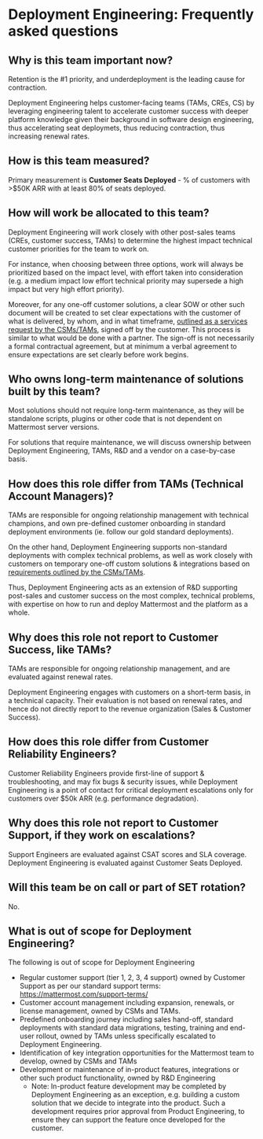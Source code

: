 # Deployment Engineering: Frequently asked questions

## Why is this team important now?

Retention is the #1 priority, and underdeployment is the leading cause for contraction. 

Deployment Engineering helps customer-facing teams (TAMs, CREs, CS) by leveraging engineering talent to accelerate customer success with deeper platform knowledge given their background in software design engineering, thus accelerating seat deploymets, thus reducing contraction, thus increasing renewal rates.

## How is this team measured?

Primary measurement is **Customer Seats Deployed** - % of customers with >$50K ARR with at least 80% of seats deployed.

## How will work be allocated to this team?

Deployment Engineering will work closely with other post-sales teams (CREs, customer success, TAMs) to determine the highest impact technical customer priorities for the team to work on.

For instance, when choosing between three options, work will always be prioritized based on the impact level, with effort taken into consideration (e.g. a medium impact low effort technical priority may supersede a high impact but very high effort priority).

Moreover, for any one-off customer solutions, a clear SOW or other such document will be created to set clear expectations with the customer of what is delivered, by whom, and in what timeframe, [outlined as a services request by the CSMs/TAMs](https://docs.google.com/document/d/1EbP4Ab7N2hEAv--DRCcZHk0XtlG1MFP8F8F0viaTM7I/edit), signed off by the customer. This process is similar to what would be done with a partner. The sign-off is not necessarily a formal contractual agreement, but at minimum a verbal agreement to ensure expectations are set clearly before work begins.

## Who owns long-term maintenance of solutions built by this team?

Most solutions should not require long-term maintenance, as they will be standalone scripts, plugins or other code that is not dependent on Mattermost server versions.

For solutions that require maintenance, we will discuss ownership between Deployment Engineering, TAMs, R&D and a vendor on a case-by-case basis.

## How does this role differ from TAMs (Technical Account Managers)?

TAMs are responsible for ongoing relationship management with technical champions, and own pre-defined customer onboarding in standard deployment environments (ie. follow our gold standard deployments).

On the other hand, Deployment Engineering supports non-standard deployments with complex technical problems, as well as work closely with customers on temporary one-off custom solutions & integrations based on [requirements outlined by the CSMs/TAMs](https://docs.google.com/document/d/1EbP4Ab7N2hEAv--DRCcZHk0XtlG1MFP8F8F0viaTM7I/edit).

Thus, Deployment Engineering acts as an extension of R&D supporting post-sales and customer success on the most complex, technical problems, with expertise on how to run and deploy Mattermost and the platform as a whole.

## Why does this role not report to Customer Success, like TAMs?

TAMs are responsible for ongoing relationship management, and are evaluated against renewal rates.

Deployment Engineering engages with customers on a short-term basis, in a technical capacity. Their evaluation is not based on renewal rates, and hence do not directly report to the revenue organization (Sales & Customer Success).

## How does this role differ from Customer Reliability Engineers?

Customer Reliability Engineers provide first-line of support & troubleshooting, and may fix bugs & security issues, while Deployment Engineering is a point of contact for critical deployment escalations only for customers over $50k ARR (e.g. performance degradation).

## Why does this role not report to Customer Support, if they work on escalations?

Support Engineers are evaluated against CSAT scores and SLA coverage. Deployment Engineering is evaluated against Customer Seats Deployed.

## Will this team be on call or part of SET rotation?

No.

## What is out of scope for Deployment Engineering?

The following is out of scope for Deployment Engineering

 - Regular customer support (tier 1, 2, 3, 4 support) owned by Customer Support as per our standard support terms: https://mattermost.com/support-terms/ 
 - Customer account management including expansion, renewals, or license management, owned by CSMs and TAMs.
 - Predefined onboarding journey including sales hand-off, standard deployments with standard data migrations, testing, training and end-user rollout, owned by TAMs unless specifically escalated to Deployment Engineering.
 - Identification of key integration opportunities for the Mattermost team to develop, owned by CSMs and TAMs
 - Development or maintenance of in-product features, integrations or other such product functionality, owned by R&D Engineering
   - Note: In-product feature development may be completed by Deployment Engineering as an exception, e.g. building a custom solution that we decide to integrate into the product. Such a development requires prior approval from Product Engineering, to ensure they can support the feature once developed for the customer.
